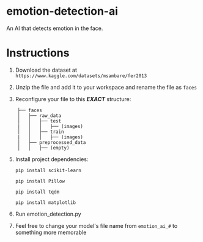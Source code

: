 
# emotion-detection-ai

An AI that detects emotion in the face.

  

# Instructions

1. Download the dataset at `https://www.kaggle.com/datasets/msambare/fer2013`

  

2. Unzip the file and add it to your workspace and rename the file as `faces`



3. Reconfigure your file to this ***EXACT*** structure:
   
```
 	├── faces
	│   ├── raw_data
	│   │   ├── test
 	|   │   │   ├── (images)
	│   │   ├── train
	|   │   │   ├── (images)
	│   ├── preprocessed_data
	│   │   ├── (empty)
 ```

5. Install project dependencies:

  

	```pip install scikit-learn```

	```pip install Pillow```

	```pip install tqdm```

	```pip install matplotlib```

  

6. Run emotion_detection.py


   
7. Feel free to change your model's file name from `emotion_ai_#` to something more memorable
